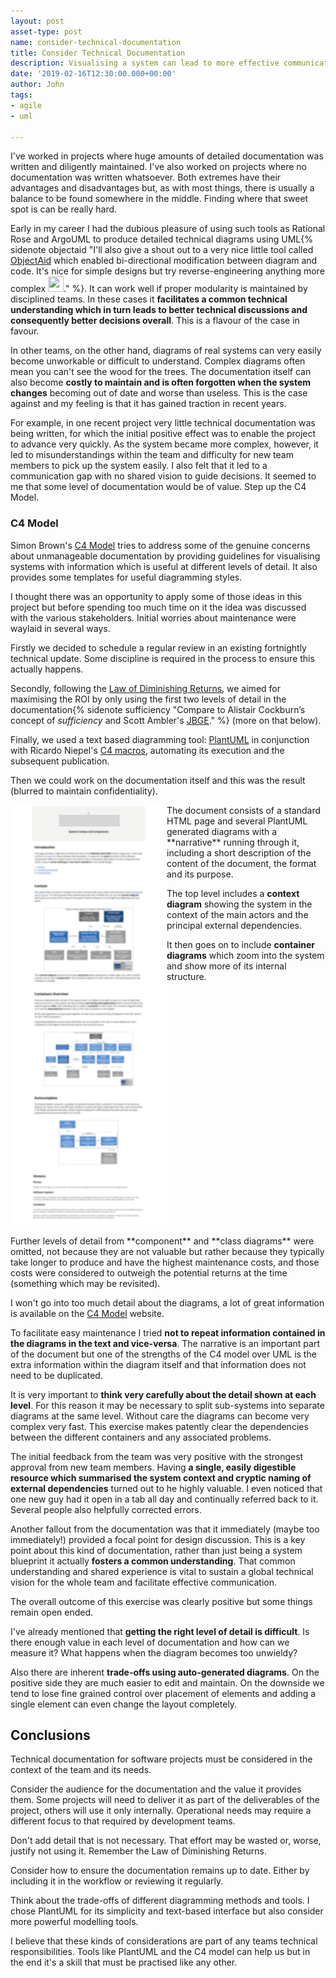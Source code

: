 ```yaml
---
layout: post
asset-type: post
name: consider-technical-documentation
title: Consider Technical Documentation
description: Visualising a system can lead to more effective communication and better decisions.
date: '2019-02-16T12:30:00.000+00:00'
author: John
tags:
- agile
- uml

---
```


I've worked in projects where huge amounts of detailed documentation was written and diligently maintained. I've also worked on projects where no documentation was written whatsoever. Both extremes have their advantages and disadvantages but, as with most things, there is usually a balance to be found somewhere in the middle. Finding where that sweet spot is can be really hard.

Early in my career I had the dubious pleasure of using such tools as Rational Rose and ArgoUML to produce detailed technical diagrams using UML{% sidenote objectaid "I'll also give a shout out to a very nice little tool called [ObjectAid](https://www.objectaid.com/home) which enabled bi-directional modification between diagram and code. It's nice for simple designs but try reverse-engineering anything more complex <img src='https://4.bp.blogspot.com/-oos28eSe-rE/Vud2j-kTc8I/AAAAAAAACLA/NGV8TBnDLHs221yMlzbn968ppf3zaftJA/s1600/uh-oh-smiley.jpg' width='25px' height='25px'>." %}. It can work well if proper modularity is maintained by disciplined teams. In these cases it **facilitates a common technical understanding which in turn leads to better technical discussions and consequently better decisions overall**. This is a flavour of the case in favour.

In other teams, on the other hand, diagrams of real systems can very easily become unworkable or difficult to understand. Complex diagrams often mean you can't see the wood for the trees. The documentation itself can also become **costly to maintain and is often forgotten when the system changes** becoming out of date and worse than useless. This is the case against and my feeling is that it has gained traction in recent years.

For example, in one recent project very little technical documentation was being written, for which the initial positive effect was to enable the project to advance very quickly. As the system became more complex, however, it led to misunderstandings within the team and difficulty for new team members to pick up the system easily. I also felt that it led to a communication gap with no shared vision to guide decisions. It seemed to me that some level of documentation would be of value. Step up the C4 Model.

### C4 Model

Simon Brown's [C4 Model](https://c4model.com/) tries to address some of the genuine concerns about unmanageable documentation by providing guidelines for visualising systems with information which is useful at different levels of detail. It also provides some templates for useful diagramming styles. 

I thought there was an opportunity to apply some of those ideas in this project but before spending too much time on it the idea was discussed with the various stakeholders. Initial worries about maintenance were waylaid in several ways. 

Firstly we decided to schedule a regular review in an existing fortnightly technical update. Some discipline is required in the process to ensure this actually happens.  

Secondly, following the [Law of Diminishing Returns](https://en.wikipedia.org/wiki/Diminishing_returns), we aimed for maximising the ROI by only using the first two levels of detail in the documentation{% sidenote sufficiency "Compare to Alistair Cockburn’s concept of *sufficiency* and Scott Ambler's [JBGE](http://agilemodeling.com/essays/barelyGoodEnough.html)." %} (more on that below).

Finally, we used a text based diagramming tool: [PlantUML](http://plantuml.com/) in conjunction with Ricardo Niepel's [C4 macros](https://github.com/RicardoNiepel/C4-PlantUML), automating its execution and the subsequent publication.

Then we could work on the documentation itself and this was the result (blurred to maintain confidentiality). 

<img src="/assets/images/tech-doc-blurred-resized.png" style="float:left"/>
The document consists of a standard HTML page and several PlantUML generated diagrams with a **narrative** running through it, including a short description of the content of the document, the format and its purpose.

The top level includes a **context diagram** showing the system in the context of the main actors and the principal external dependencies.

It then goes on to include **container diagrams** which zoom into the system and show more of its internal structure.

<p style="clear:left"/>
<br>
Further levels of detail from **component** and **class diagrams** were omitted, not because they are not valuable but rather because they typically take longer to produce and have the highest maintenance costs, and those costs were considered to outweigh the potential returns at the time (something which may be revisited).

I won't go into too much detail about the diagrams, a lot of great information is available on the [C4 Model](https://c4model.com/) website. 

To facilitate easy maintenance I tried **not to repeat information contained in the diagrams in the text and vice-versa**. The narrative is an important part of the document but one of the strengths of the C4 model over UML is the extra information within the diagram itself and that information does not need to be duplicated.

It is very important to **think very carefully about the detail shown at each level**. For this reason it may be necessary to split sub-systems into separate diagrams at the same level. Without care the diagrams can become very complex very fast. This exercise makes patently clear the dependencies between the different containers and any associated problems. 

The initial feedback from the team was very positive with the strongest approval from new team members. Having **a single, easily digestible resource which summarised the system context and cryptic naming of external dependencies** turned out to he highly valuable. I even noticed that one new guy had it open in a tab all day and continually referred back to it. Several people also helpfully corrected errors. 

Another fallout from the documentation was that it immediately (maybe too immediately!) provided a focal point for design discussion. This is a key point about this kind of documentation, rather than just being a system blueprint it actually **fosters a common understanding**. That common understanding and shared experience is vital to sustain a global technical vision for the whole team and facilitate effective communication.

The overall outcome of this exercise was clearly positive but some things remain open ended. 

I've already mentioned that **getting the right level of detail is difficult**. Is there enough value in each level of documentation and how can we measure it? What happens when the diagram becomes too unwieldy? 

Also there are inherent **trade-offs using auto-generated diagrams**. On the positive side they are much easier to edit and maintain. On the downside we tend to lose fine grained control over placement of elements and adding a single element can even change the layout completely.

## Conclusions

Technical documentation for software projects must be considered in the context of the team and its needs. 

Consider the audience for the documentation and the value it provides them. Some projects will need to deliver it as part of the deliverables of the project, others will use it only internally. Operational needs may require a different focus to that required by development teams.

Don't add detail that is not necessary. That effort may be wasted or, worse, justify not using it. Remember the Law of Diminishing Returns.

Consider how to ensure the documentation remains up to date. Either by including it in the workflow or reviewing it regularly.

Think about the trade-offs of different diagramming methods and tools. I chose PlantUML for its simplicity and text-based interface but also consider more powerful modelling tools.

I believe that these kinds of considerations are part of any teams technical responsibilities. Tools like PlantUML and the C4 model can help us but in the end it's a skill that must be practised like any other.